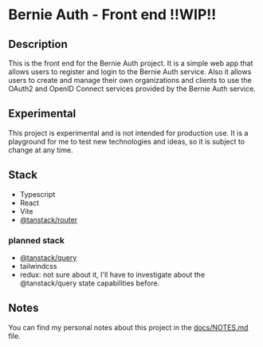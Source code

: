 # Bernie Auth - Front end **!!WIP!!**

## Description

This is the front end for the Bernie Auth project. It is a simple web app that allows users to register and login to the Bernie Auth service.
Also it allows users to create and manage their own organizations and clients to use the OAuth2 and OpenID Connect services provided by the Bernie Auth service.

## Experimental

This project is experimental and is not intended for production use. It is a playground for me to test new technologies and ideas, so it is subject to change at any time.

## Stack

- Typescript
- React
- Vite
- [@tanstack/router](https://tanstack.com/)

### planned stack

- [@tanstack/query](https://tanstack.com/query/latest)
- tailwindcss
- redux: not sure about it, I'll have to investigate about the @tanstack/query state capabilities before.

## Notes

You can find my personal notes about this project in the [docs/NOTES.md](docs/NOTES.md) file.
